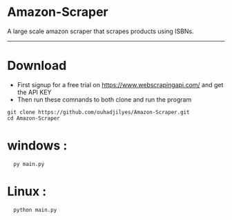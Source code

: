 # Amazon-Scraper
A large scale amazon scraper that scrapes products using ISBNs.

---------------------------------------------------------------------------------------------------------

# Download 

   - First signup for a free trial on https://www.webscrapingapi.com/ and get the API KEY 
   - Then run these comnands to both clone and run the program
   
    git clone https://github.com/ouhadjilyes/Amazon-Scraper.git
    cd Amazon-Scraper
   
   # windows :
   
      py main.py
                   
   # Linux :
   
      python main.py
